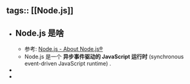 tags:: [[Node.js]]
---

- ## Node.js 是啥
	- 参考: [Node.js - About Node.js®](https://nodejs.org/en/about#about-nodejs)
	- Node.js 是一个 **异步事件驱动的 JavaScript 运行时** (synchronous event-driven JavaScript runtime) .
-
-